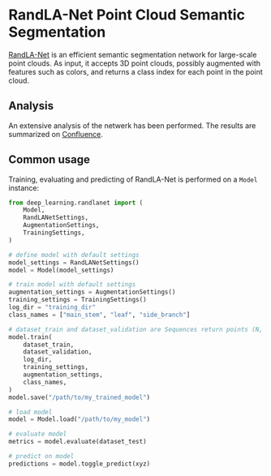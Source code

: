 # RandLA-Net Point Cloud Semantic Segmentation

[RandLA-Net](https://arxiv.org/abs/1911.11236) is an efficient semantic segmentation network for large-scale point clouds. As input, it accepts 3D point clouds, possibly augmented with features such as colors, and returns a class index for each point in the point cloud.

## Analysis

An extensive analysis of the netwerk has been performed. The results are summarized on [Confluence](https://robovision.atlassian.net/wiki/spaces/2040VLAIOH/pages/2742026263/Point+Cloud+Semantic+Segmentation).

## Common usage

Training, evaluating and predicting of RandLA-Net is performed on a `Model` instance:

```python
from deep_learning.randlanet import (
    Model,
    RandLANetSettings,
    AugmentationSettings,
    TrainingSettings,
)

# define model with default settings
model_settings = RandLANetSettings()
model = Model(model_settings)

# train model with default settings
augmentation_settings = AugmentationSettings()
training_settings = TrainingSettings()
log_dir = "training_dir"
class_names = ["main_stem", "leaf", "side_branch"]

# dataset_train and dataset_validation are Sequences return points (N, 3), features (N, F), labels (N,) as numpy arrays
model.train(
    dataset_train,
    dataset_validation,
    log_dir,
    training_settings,
    augmentation_settings,
    class_names,
)
model.save("/path/to/my_trained_model")

# load model
model = Model.load("/path/to/my_model")

# evaluate model
metrics = model.evaluate(dataset_test)

# predict on model
predictions = model.toggle_predict(xyz)
```
